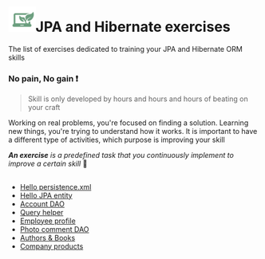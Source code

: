 # <img src="https://raw.githubusercontent.com/bobocode-projects/resources/master/image/logo_transparent_background.png" height=50/>JPA and Hibernate exercises
The list of exercises dedicated to training your JPA and Hibernate ORM skills

### No pain, No gain :heavy_exclamation_mark:

> Skill is only developed by hours and hours and hours of beating on your craft

Working on real problems, you're focused on finding a solution. Learning new things, you're trying to understand how it works.
It is important to have a different type of activities, which purpose is improving your skill 

***An exercise** is a predefined task that you continuously implement to improve a certain skill* :muscle:
##
* [Hello persistence.xml](https://github.com/bobocode-projects/jpa-hibernate-exercises/tree/master/hello-persistence-xml)
* [Hello JPA entity](https://github.com/bobocode-projects/jpa-hibernate-exercises/tree/master/hello-jpa-entity)
* [Account DAO](https://github.com/bobocode-projects/jpa-hibernate-exercises/tree/master/account-dao)
* [Query helper](https://github.com/bobocode-projects/jpa-hibernate-exercises/tree/master/query-helper)
* [Employee profile](https://github.com/bobocode-projects/jpa-hibernate-exercises/tree/master/employee-profile)
* [Photo comment DAO](https://github.com/bobocode-projects/jpa-hibernate-exercises/tree/master/photo-comment-dao)
* [Authors & Books](https://github.com/bobocode-projects/jpa-hibernate-exercises/tree/master/author-book)
* [Company products](https://github.com/bobocode-projects/jpa-hibernate-exercises/tree/master/company-products)
